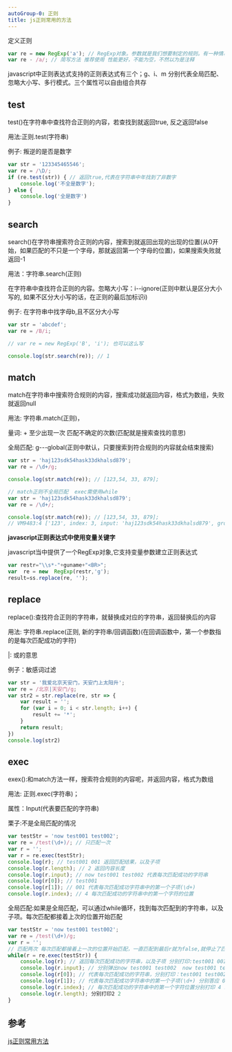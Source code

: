```yaml
---
autoGroup-0: 正则
title: js正则常用的方法
---
```


定义正则
```js
var re = new RegExp('a'); // RegExp对象。参数就是我们想要制定的规则。有一种情况必须用这种方法，下面会提到
var re - /a/; // 简写方法 推荐使用 性能更好，不能为空，不然以为是注释
```

javascript中正则表达式支持的正则表达式有三个；g、i、m 分别代表全局匹配、忽略大小写、多行模式。三个属性可以自由组合共存

## test
test()在字符串中查找符合正则的内容，若查找到就返回true, 反之返回false

用法:正则.test(字符串)

例子: 叛逆的是否是数字

```js
var str = '123345465546';
var re = /\D/;
if (re.test(str)) { // 返回true,代表在字符串中年找到了非数字
    console.log('不全是数字');
} else {
    console.log('全是数字')
}
```

## search
search()在字符串搜索符合正则的内容，搜索到就返回出现的出现的位置(从0开始，如果匹配的不只是一个字母，那就返回第一个字母的位置)，如果搜索失败就返回-1

用法：字符串.search(正则)

在字符串中查找符合正则的内容。忽略大小写：i--ignore(正则中默认是区分大小写的, 如果不区分大小写的话，在正则的最后加标识i)

例子: 在字符串中找字母b,且不区分大小写

```js
var str = 'abcdef';
var re = /B/i;

// var re = new RegExp('B', 'i'); 也可以这么写

console.log(str.search(re)); // 1
```

## match
match在字符串中搜索符合规则的内容，搜索成功就返回内容，格式为数组，失败就返回null

用法: 字符串.match(正则)，

量词: + 至少出现一次 匹配不确定的次数(匹配就是搜索查找的意思)

全局匹配: g---global(正则中默认，只要搜索到符合规则的内容就会结束搜索)

```js
var str = 'haj123sdk54hask33dkhalsd879';
var re = /\d+/g;

console.log(str.match(re)); // [123,54, 33, 879];

// match正则不全局匹配  exec需使用while
var str = 'haj123sdk54hask33dkhalsd879';
var re = /\d+/;

console.log(str.match(re)); // [123,54, 33, 879];
// VM9483:4 ['123', index: 3, input: 'haj123sdk54hask33dkhalsd879', groups: undefined]
```
**javascript正则表达式中使用变量关键字**

javascript当中提供了一个RegExp对象,它支持变量参数建立正则表达式
```js
var restr="\\s*-"+guname+"<BR>";
var  re = new  RegExp(restr,'g');  
result=ss.replace(re, '');
```

## replace
replace():查找符合正则的字符串，就替换成对应的字符串，返回替换后的内容

用法: 字符串.replace(正则, 新的字符串/回调函数)(在回调函数中，第一个参数指的是每次匹配成功的字符)

|: 或的意思

例子：敏感词过滤

```js
var str = '我爱北京天安门，天安门上太阳升';
var re = /北京|天安门/g;
var str2 = str.replace(re, str => {
    var result = '';
    for (var i = 0; i < str.length; i++) {
        result += '*';
    }
    return result;
})
console.log(str2)
```

## exec
exex():和match方法一样，搜索符合规则的内容呢，并返回内容，格式为数组

用法: 正则.exec(字符串)；

属性：Input(代表要匹配的字符串)

栗子:不是全局匹配的情况

```js
var testStr = 'now test001 test002';
var re = /test(\d+)/; // 只匹配一次
var r = '';
var r = re.exec(testStr);
console.log(r); // test001 001 返回匹配结果，以及子项
console.log(r.length); // 2 返回内容长度
console.log(r.input); // now test001 test002 代表每次匹配成功的字符串
console.log(r[0]); // test001
console.log(r[1]); // 001 代表每次匹配成功字符串中的第一个子项(\d+)
console.log(r.index); // 4 每次匹配成功的字符串中的第一个字符的位置
```

全局匹配:如果是全局匹配，可以通过while循环，找到每次匹配到的字符串，以及子项。每次匹配都接着上次的位置开始匹配

```js
var testStr = 'now test001 test002';
var re = /test(\d+)/g;
var r = '';
// 匹配两次 每次匹配都接着上一次的位置开始匹配，一直匹配到最后r就为false,就停止了匹配到test001 test002
while(r = re.exec(testStr)) {
    console.log(r); // 返回每次匹配成功的字符串，以及子项 分别打印:test001 001，test002 002
    console.log(r.input); // 分别弹出now test001 test002  now test001 test002
    console.log(r[0]); // 代表每次匹配成功的字符串，分别打印：test001 test002
    console.log(r[1]); // 代表每次匹配成功字符串中的第一个子项(\d+) 分别答应 001 002
    console.log(r.index); // 每次匹配成功的字符串中的第一个字符位置分别打印 4 12
    console.log(r.length); 分别打印2 2
}
```

## 参考
[js正则常用方法](https://www.cnblogs.com/wanguofeng/p/10731206.html)
